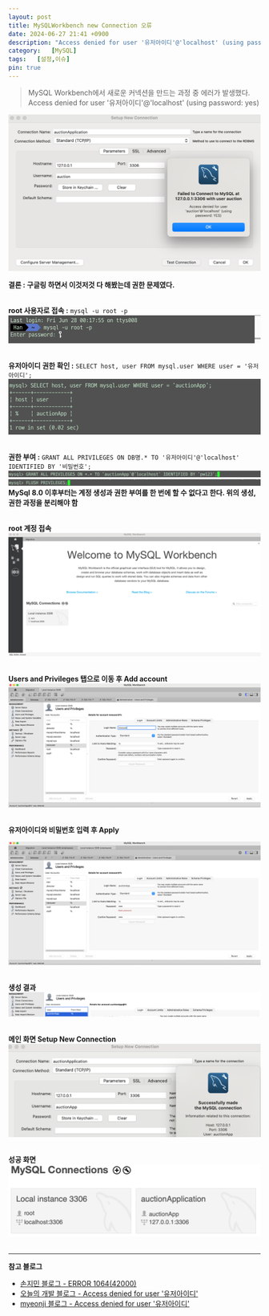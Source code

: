 ```yaml
---
layout: post
title: MySQLWorkbench new Connection 오류
date: 2024-06-27 21:41 +0900
description: "Access denied for user '유저아이디'@'localhost' (using password: YES) 에러"
category:   [MySQL]
tags:   [설정,이슈]
pin: true
---
```


> MySQL Workbench에서 새로운 커넥션을 만드는 과정 중 에러가 발생했다.  
Access denied for user '유저아이디'@'localhost' (using password: yes)  

![Failed to Connect to MySQL](../assets/img/myPostImages/connect_fail.png)  

**결론 : 구글링 하면서 이것저것 다 해봤는데 권한 문제였다.**  
<br>

**root 사용자로 접속 :** `mysql -u root -p`
![mysql 로그인](../assets/img/myPostImages/sql_login.png)  
<br>

**유저아이디 권한 확인 :** `SELECT host, user FROM mysql.user WHERE user = '유저아이디';`
![권한 확인](../assets/img/myPostImages/host_qualification.png)  
<br>

**권한 부여 :** `GRANT ALL PRIVILEGES ON DB명.* TO '유저아이디'@'localhost' IDENTIFIED BY '비밀번호';`  
![권한 부여](../assets/img/myPostImages/give_qualification.png)
![Flush](../assets/img/myPostImages/flush.png)  
**MySql 8.0 이후부터는 계정 생성과 권한 부여를 한 번에 할 수 없다고 한다. 위의 생성, 권한 과정을 분리해야 함**  
<br>

**root 계정 접속**
![Workbench 메인](../assets/img/myPostImages/workbench_main.png)  
<br>

**Users and Privileges 탭으로 이동 후 Add account**
![계정 생성](../assets/img/myPostImages/add_account.png)  
<br>

**유저아이디와 비밀번호 입력 후 Apply**
<script src="https://gist.github.com/1haann/36e6c41429fa58d1973064bd8b2fab00.js"></script>

![아이디,비밀번호 입력](../assets/img/myPostImages/add_account_input.png)  
<br>

**생성 결과**
![계정 생성 결과](../assets/img/myPostImages/add_account_result.png)  
<br>

**메인 화면 Setup New Connection**
![New Connection](../assets/img/myPostImages/new_connection.png)  
<br>

**성공 화면**
![성공 화면](../assets/img/myPostImages/success.png)  
<br>

---

**참고 블로그**  

- [손지민 블로그 - ERROR 1064(42000)](https://velog.io/@s0nnyday/posts)
- [오늘의 개발 블로그 - Access denied for user '유저아이디'](https://oneul-losnue.tistory.com/108)
- [myeonji 블로그 - Access denied for user '유저아이디'](https://velog.io/@rladuswl/MySQL-%EC%97%B0%EB%8F%99-%EC%97%90%EB%9F%AC)